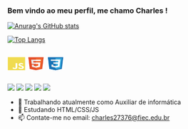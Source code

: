 ### Bem vindo ao meu perfil, me chamo Charles ! 
<div>

[![Anurag's GitHub stats](https://github-readme-stats.vercel.app/api?username=Shao4EveR&show_icons=true&theme=tokyonight)](https://github.com/anuraghazra/github-readme-stats)

[![Top Langs](https://github-readme-stats.vercel.app/api/top-langs/?username=Shao4EveR&layout=compact&theme=tokyonight)](https://github.com/anuraghazra/github-readme-stats)
</div>
<div style="display: inline_block"><br>
  <img align="center" alt="Shao-Js" height="30" width="40" src="https://raw.githubusercontent.com/devicons/devicon/master/icons/javascript/javascript-plain.svg">
  <img align="center" alt="Shao-HTML" height="30" width="40" src="https://raw.githubusercontent.com/devicons/devicon/master/icons/html5/html5-original.svg">
  <img align="center" alt="Shao-CSS" height="30" width="40" src="https://raw.githubusercontent.com/devicons/devicon/master/icons/css3/css3-original.svg">
 </div>

##

<div> 
  <a href="https://www.youtube.com/channel/UCCqMkOGdAcszNQzG2GcORVg" target="_blank"><img src="https://img.shields.io/badge/YouTube-FF0000?style=for-the-badge&logo=youtube&logoColor=white" target="_blank"></a>
  <a href="https://www.instagram.com/charliedsaint/" target="_blank"><img src="https://img.shields.io/badge/-Instagram-%23E4405F?style=for-the-badge&logo=instagram&logoColor=white" target="_blank"></a>
 <a href="https://discord.gg/83bKfjyG" target="_blank"><img src="https://img.shields.io/badge/Discord-7289DA?style=for-the-badge&logo=discord&logoColor=white" target="_blank"></a> 
  <a href = "mailto:charles27376@fiec.edu.br"><img src="https://img.shields.io/badge/-Gmail-%23333?style=for-the-badge&logo=gmail&logoColor=white" target="_blank"></a>
  <a href="https://www.linkedin.com/in/charlesdsantos7/" target="_blank"><img src="https://img.shields.io/badge/-LinkedIn-%230077B5?style=for-the-badge&logo=linkedin&logoColor=white" target="_blank"></a> 

 </div>


- 🔭 Trabalhando atualmente como Auxiliar de informática
- 🌱 Estudando HTML/CSS/JS
- 📫 Contate-me no email: charles27376@fiec.edu.br
                       
